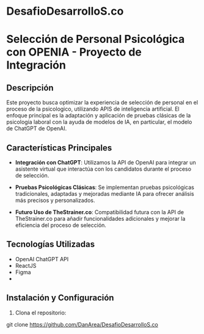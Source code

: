 # DesafioDesarrolloS.co

# Selección de Personal Psicológica con OPENIA - Proyecto de Integración

## Descripción

Este proyecto busca optimizar la experiencia de selección de personal en el proceso de la psicologico, utilizando APIS de inteligencia artificial. El enfoque principal es la adaptación y aplicación de pruebas clásicas de la psicología laboral con la ayuda de modelos de IA, en particular, el modelo de ChatGPT de OpenAI.

## Características Principales

- **Integración con ChatGPT**: Utilizamos la API de OpenAI para integrar un asistente virtual que interactúa con los candidatos durante el proceso de selección.
  
- **Pruebas Psicológicas Clásicas**: Se implementan pruebas psicológicas tradicionales, adaptadas y mejoradas mediante IA para ofrecer análisis más precisos y personalizados.

- **Futuro Uso de TheStrainer.co**: Compatibilidad futura con la API de TheStrainer.co para añadir funcionalidades adicionales y mejorar la eficiencia del proceso de selección.

## Tecnologías Utilizadas

- OpenAI ChatGPT API
- ReactJS
- Figma
- 
## Instalación y Configuración

1. Clona el repositorio:

git clone https://github.com/DanArea/DesafioDesarrolloS.co

